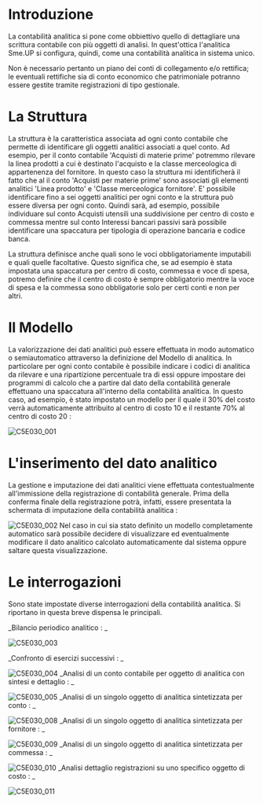 # Introduzione

La contabilità analitica si pone come obbiettivo quello di dettagliare una scrittura contabile  con più oggetti di analisi.
In quest'ottica l'analitica Sme.UP si configura, quindi, come una contabilità analitica in sistema unico.

Non è necessario  pertanto un piano dei conti di collegamento e/o rettifica;  le eventuali rettifiche  sia di conto economico che patrimoniale  potranno essere gestite tramite registrazioni di tipo gestionale.

# La Struttura

La struttura è la caratteristica associata ad ogni conto contabile che permette di identificare gli oggetti analitici associati a quel conto. Ad esempio, per il conto contabile 'Acquisti di materie prime' potremmo rilevare la linea prodotti a cui è destinato l'acquisto e la classe merceologica di appartenenza del fornitore. In questo caso la struttura mi identificherà il fatto che al il conto 'Acquisti per materie prime' sono associati gli elementi analitici 'Linea prodotto' e 'Classe merceologica fornitore'.
E' possibile identificare fino a sei oggetti analitici per ogni conto e la struttura può essere diversa per ogni conto.
Quindi sarà, ad esempio, possibile individuare sul conto Acquisti utensili una suddivisione per centro di costo e commessa mentre sul conto Interessi bancari passivi sarà possibile identificare una spaccatura per tipologia di operazione bancaria e codice banca.

La struttura definisce anche quali sono le voci obbligatoriamente imputabili e quali quelle facoltative.
Questo significa che, se ad esempio è stata impostata una spaccatura per centro di costo, commessa e voce di spesa, potremo definire che il centro di costo è sempre obbligatorio mentre la voce di spesa e la commessa sono obbligatorie solo per certi conti e non per altri.

# Il Modello

La valorizzazione dei dati analitici può essere effettuata in modo automatico o semiautomatico attraverso la definizione del Modello di analitica.
In particolare per ogni conto contabile è possibile indicare i codici di analitica da rilevare e una ripartizione percentuale tra di essi oppure impostare dei programmi di calcolo che a partire dal dato della contabilità generale effettuano una spaccatura all'interno della contabilità analitica.
In questo caso, ad esempio, è stato impostato un modello per il quale il 30% del costo verrà automaticamente attribuito al centro di costo 10 e il restante 70% al centro di costo 20 : 

![C5E030_001](http://localhost:3000/immagini/MBDOC_OPE-C5E030_B/C5E030_001.png)
# L'inserimento del dato analitico

La gestione e imputazione dei dati analitici viene effettuata contestualmente all'immissione della registrazione di contabilità generale.
Prima della conferma finale della registrazione potrà, infatti, essere presentata la schermata di imputazione della contabilità analitica : 

![C5E030_002](http://localhost:3000/immagini/MBDOC_OPE-C5E030_B/C5E030_002.png)
Nel caso in cui sia stato definito un modello completamente automatico sarà possibile decidere di visualizzare ed eventualmente modificare il dato analitico calcolato automaticamente dal sistema oppure saltare questa visualizzazione.

# Le interrogazioni

Sono state impostate diverse interrogazioni della contabilità analitica. Si riportano in questa breve dispensa le principali.

_Bilancio periodico analitico : _

![C5E030_003](http://localhost:3000/immagini/MBDOC_OPE-C5E030_B/C5E030_003.png)

_Confronto di esercizi successivi : _

![C5E030_004](http://localhost:3000/immagini/MBDOC_OPE-C5E030_B/C5E030_004.png)
_Analisi di un conto contabile per oggetto di analitica con sintesi e dettaglio : _

![C5E030_005](http://localhost:3000/immagini/MBDOC_OPE-C5E030_B/C5E030_005.png)
 _Analisi di un singolo oggetto di analitica sintetizzata per conto :   _

![C5E030_008](http://localhost:3000/immagini/MBDOC_OPE-C5E030_B/C5E030_008.png)
_Analisi di un singolo oggetto di analitica sintetizzata per fornitore :  _

![C5E030_009](http://localhost:3000/immagini/MBDOC_OPE-C5E030_B/C5E030_009.png)
_Analisi di un singolo oggetto di analitica sintetizzata per commessa :  _

![C5E030_010](http://localhost:3000/immagini/MBDOC_OPE-C5E030_B/C5E030_010.png)
_Analisi dettaglio registrazioni su uno specifico oggetto di costo : _

![C5E030_011](http://localhost:3000/immagini/MBDOC_OPE-C5E030_B/C5E030_011.png)